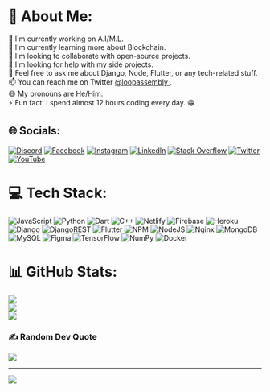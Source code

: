 # 💫 About Me:
🔭 I'm currently working on A.I/M.L.<br>🌱 I'm currently learning more about Blockchain.<br>👯 I'm looking to collaborate with open-source projects.<br>🤔 I'm looking for help with my side projects.<br>💬 Feel free to ask me about Django, Node, Flutter, or any tech-related stuff.<br>📫 You can reach me on Twitter <a href="https://twitter.com/loopassembly"> @loopassembly </a>.<br>😄 My pronouns are He/Him.<br>⚡ Fun fact: I spend almost 12 hours coding every day. 😁


## 🌐 Socials:
[![Discord](https://img.shields.io/badge/Discord-%237289DA.svg?logo=discord&logoColor=white)](htttps://discord.gg/https://discord.gg/eJ8pCwQ3) [![Facebook](https://img.shields.io/badge/Facebook-%231877F2.svg?logo=Facebook&logoColor=white)](https://facebook.com/https://facebook.com/loopassembly) [![Instagram](https://img.shields.io/badge/Instagram-%23E4405F.svg?logo=Instagram&logoColor=white)](https://instagram.com/https://instagram.com/loop_assembly) [![LinkedIn](https://img.shields.io/badge/LinkedIn-%230077B5.svg?logo=linkedin&logoColor=white)](https://linkedin.com/in/https://linkedin.com/in/loopassembly) [![Stack Overflow](https://img.shields.io/badge/-Stackoverflow-FE7A16?logo=stack-overflow&logoColor=white)](https://stackoverflow.com/users/https://stackoverflow.com/users/14141164) [![Twitter](https://img.shields.io/badge/Twitter-%231DA1F2.svg?logo=Twitter&logoColor=white)](https://twitter.com/https://twitter.com/loopassembly) [![YouTube](https://img.shields.io/badge/YouTube-%23FF0000.svg?logo=YouTube&logoColor=white)](https://youtube.com/c/https://www.youtube.com/channel/UCsajQa995VQTgzBNIu5MYFA) 

# 💻 Tech Stack:
![JavaScript](https://img.shields.io/badge/javascript-%23323330.svg?style=plastic&logo=javascript&logoColor=%23F7DF1E) ![Python](https://img.shields.io/badge/python-3670A0?style=plastic&logo=python&logoColor=ffdd54) ![Dart](https://img.shields.io/badge/dart-%230175C2.svg?style=plastic&logo=dart&logoColor=white) ![C++](https://img.shields.io/badge/c++-%2300599C.svg?style=plastic&logo=c%2B%2B&logoColor=white) ![Netlify](https://img.shields.io/badge/netlify-%23000000.svg?style=plastic&logo=netlify&logoColor=#00C7B7) ![Firebase](https://img.shields.io/badge/firebase-%23039BE5.svg?style=plastic&logo=firebase) ![Heroku](https://img.shields.io/badge/heroku-%23430098.svg?style=plastic&logo=heroku&logoColor=white) ![Django](https://img.shields.io/badge/django-%23092E20.svg?style=plastic&logo=django&logoColor=white) ![DjangoREST](https://img.shields.io/badge/DJANGO-REST-ff1709?style=plastic&logo=django&logoColor=white&color=ff1709&labelColor=gray) ![Flutter](https://img.shields.io/badge/Flutter-%2302569B.svg?style=plastic&logo=Flutter&logoColor=white) ![NPM](https://img.shields.io/badge/NPM-%23000000.svg?style=plastic&logo=npm&logoColor=white) ![NodeJS](https://img.shields.io/badge/node.js-6DA55F?style=plastic&logo=node.js&logoColor=white) ![Nginx](https://img.shields.io/badge/nginx-%23009639.svg?style=plastic&logo=nginx&logoColor=white) ![MongoDB](https://img.shields.io/badge/MongoDB-%234ea94b.svg?style=plastic&logo=mongodb&logoColor=white) ![MySQL](https://img.shields.io/badge/mysql-%2300f.svg?style=plastic&logo=mysql&logoColor=white) 	![Figma](https://img.shields.io/badge/figma-%23F24E1E.svg?style=plastic&logo=figma&logoColor=white) ![TensorFlow](https://img.shields.io/badge/TensorFlow-%23FF6F00.svg?style=plastic&logo=TensorFlow&logoColor=white) ![NumPy](https://img.shields.io/badge/numpy-%23013243.svg?style=plastic&logo=numpy&logoColor=white) ![Docker](https://img.shields.io/badge/docker-%230db7ed.svg?style=plastic&logo=docker&logoColor=white)
# 📊 GitHub Stats:
![](https://github-readme-stats.vercel.app/api?username=loopassembly&theme=react&hide_border=false&include_all_commits=false&count_private=false)<br/>
![](https://github-readme-streak-stats.herokuapp.com/?user=loopassembly&theme=react&hide_border=false)<br/>
![](https://github-readme-stats.vercel.app/api/top-langs/?username=loopassembly&theme=react&hide_border=false&include_all_commits=false&count_private=false&layout=compact)

<!--## 🏆 GitHub Trophies
//![](https://github-profile-trophy.vercel.app/?username=loopassembly&theme=onestar&no-frame=false&no-bg=true&margin-w=4) -->

### ✍️ Random Dev Quote
![](https://quotes-github-readme.vercel.app/api?type=horizontal&theme=radical)

---
[![](https://visitcount.itsvg.in/api?id=loopassembly&icon=1&color=0)](https://visitcount.itsvg.in)

<!-- Proudly created with GPRM ( https://gprm.itsvg.in ) -->
